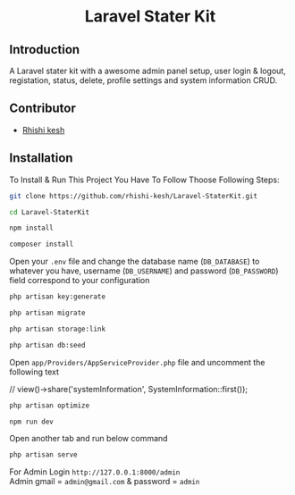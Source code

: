 <p align="center">
    <h1 align="center">Laravel Stater Kit</h1>
</p>

## Introduction

<p> A Laravel stater kit with a awesome admin panel setup, user login & logout, registation, status, delete, profile settings and system information CRUD. </p>

## Contributor

-   <a href="https://github.com/rhishi-kesh" target="_blank">Rhishi kesh</a>

## Installation

To Install & Run This Project You Have To Follow Thoose Following Steps:

```sh
git clone https://github.com/rhishi-kesh/Laravel-StaterKit.git
```

```sh
cd Laravel-StaterKit
```

```sh
npm install
```

```sh
composer install
```

Open your `.env` file and change the database name (`DB_DATABASE`) to whatever you have, username (`DB_USERNAME`) and password (`DB_PASSWORD`) field correspond to your configuration

```sh
php artisan key:generate
```

```sh
php artisan migrate
```

```sh
php artisan storage:link
```

```sh
php artisan db:seed
```
Open `app/Providers/AppServiceProvider.php` file and uncomment the following text
<p>
// view()->share('systemInformation', SystemInformation::first());
</p>

```sh
php artisan optimize
```

```sh
npm run dev
```
Open another tab and run below command

```sh
php artisan serve
```
For Admin Login `http://127.0.0.1:8000/admin` <br>
Admin gmail = `admin@gmail.com` & password = `admin`
